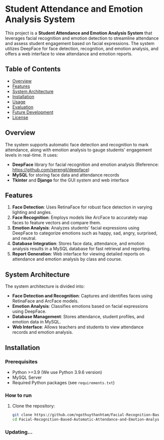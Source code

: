 # Student Attendance and Emotion Analysis System

This project is a **Student Attendance and Emotion Analysis System** that leverages facial recognition and emotion detection to streamline attendance and assess student engagement based on facial expressions. The system utilizes DeepFace for face detection, recognition, and emotion analysis, and offers a web interface to view attendance and emotion reports.

## Table of Contents

- [Overview](#overview)
- [Features](#features)
- [System Architecture](#system-architecture)
- [Installation](#installation)
- [Usage](#usage)
- [Evaluation](#evaluation)
- [Future Development](#future-development)
- [License](#license)

## Overview

The system supports automatic face detection and recognition to mark attendance, along with emotion analysis to gauge students' engagement levels in real-time. It uses:

- **DeepFace** library for facial recognition and emotion analysis (Reference: https://github.com/serengil/deepface)
- **MySQL** for storing face data and attendance records
- **Tkinter** and **Django** for the GUI system and web interface

## Features

1. **Face Detection**: Uses RetinaFace for robust face detection in varying lighting and angles.
2. **Face Recognition**: Employs models like ArcFace to accurately map faces to feature vectors and compare them.
3. **Emotion Analysis**: Analyzes students' facial expressions using DeepFace to categorize emotions such as happy, sad, angry, surprised, and neutral.
4. **Database Integration**: Stores face data, attendance, and emotion analysis results in a MySQL database for fast retrieval and reporting.
5. **Report Generation**: Web interface for viewing detailed reports on attendance and emotion analysis by class and course.

## System Architecture

The system architecture is divided into:

- **Face Detection and Recognition**: Captures and identifies faces using RetinaFace and ArcFace models.
- **Emotion Analysis**: Classifies emotions based on facial expressions using DeepFace.
- **Database Management**: Stores attendance, student profiles, and emotion data in MySQL.
- **Web Interface**: Allows teachers and students to view attendance records and emotion analysis.

## Installation

### Prerequisites

- Python >=3.9 (We use Python 3.9.6 version)
- MySQL Server
- Required Python packages (see `requirements.txt`)

### How to run

1. Clone the repository:
   ```bash
   git clone https://github.com/ngothuythanhtam/Facial-Recognition-Based-Automatic-Attendance-and-Emotion-Analysis-System.git
   cd Facial-Recognition-Based-Automatic-Attendance-and-Emotion-Analysis-System
   ```

### Updating...
